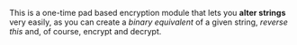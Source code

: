 This is a one-time pad based encryption module that lets you __alter strings__ very easily, as you can create a _binary equivalent_ of a given string, _reverse this_ and, of course, encrypt and decrypt.